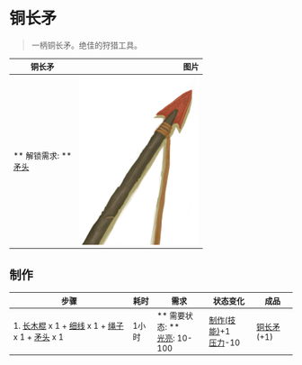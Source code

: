 # 铜长矛  
> 一柄铜长矛。绝佳的狩猎工具。  
  
  铜长矛  |   图片   
 ----  |  ----:   
 ** 解锁需求: **<br>[矛头](SpearHead.md)  |  <img decoding="async" src="Sprite/SpearCopper.png" href="a.md" style="max-width:300px;max-height:300px;">   
  
## 制作  
步骤  |  耗时  |  需求  |  状态变化  |  成品  
----  |  ----  |  ----  |  ----  |  ----  
1. [长木棍](StickLong.md) x 1 + [细线](CordFiber.md) x 1 + [绳子](Rope.md) x 1 + [矛头](SpearHead.md) x 1  |  1小时  |  ** 需要状态: **<br>[光亮](Light.md): 10-100  |  [制作(技能)](Skill_Crafting.md)+1<br>[压力](Stress.md)-10  |  [铜长矛](SpearCopper.md)(+1)  


<script>document.title="铜长矛 - 卡牌生存百科 Card Survival Wiki";</script>